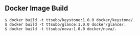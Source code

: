 ## Docker Image Build

```
$ docker build -t ttsubo/keystone:1.0.0 docker/keystone/.
$ docker build -t ttsubo/glance:1.0.0 docker/glance/.
$ docker build -t ttsubo/nova:1.0.0 docker/nova/.
```

